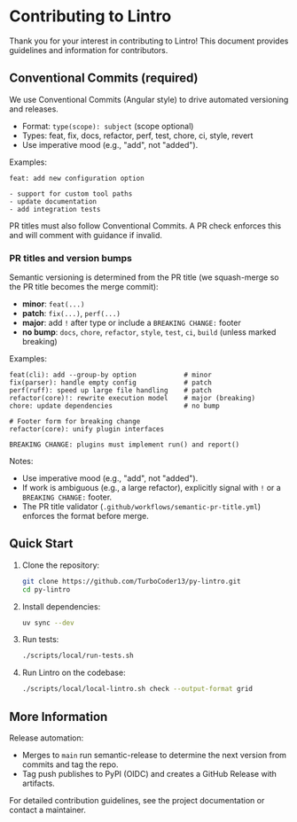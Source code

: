 # Contributing to Lintro

Thank you for your interest in contributing to Lintro! This document provides guidelines and information for contributors.

## Conventional Commits (required)

We use Conventional Commits (Angular style) to drive automated versioning and releases.

- Format: `type(scope): subject` (scope optional)
- Types: feat, fix, docs, refactor, perf, test, chore, ci, style, revert
- Use imperative mood (e.g., "add", not "added").

Examples:

```
feat: add new configuration option

- support for custom tool paths
- update documentation
- add integration tests
```

PR titles must also follow Conventional Commits. A PR check enforces this and
will comment with guidance if invalid.

### PR titles and version bumps

Semantic versioning is determined from the PR title (we squash-merge so the PR title becomes the merge commit):

- **minor**: `feat(...)`
- **patch**: `fix(...)`, `perf(...)`
- **major**: add `!` after type or include a `BREAKING CHANGE:` footer
- **no bump**: `docs`, `chore`, `refactor`, `style`, `test`, `ci`, `build` (unless marked breaking)

Examples:

```text
feat(cli): add --group-by option            # minor
fix(parser): handle empty config            # patch
perf(ruff): speed up large file handling    # patch
refactor(core)!: rewrite execution model    # major (breaking)
chore: update dependencies                  # no bump

# Footer form for breaking change
refactor(core): unify plugin interfaces

BREAKING CHANGE: plugins must implement run() and report()
```

Notes:

- Use imperative mood (e.g., "add", not "added").
- If work is ambiguous (e.g., a large refactor), explicitly signal with `!` or a `BREAKING CHANGE:` footer.
- The PR title validator (`.github/workflows/semantic-pr-title.yml`) enforces the format before merge.

## Quick Start

1. Clone the repository:
   ```bash
   git clone https://github.com/TurboCoder13/py-lintro.git
   cd py-lintro
   ```
2. Install dependencies:
   ```bash
   uv sync --dev
   ```
3. Run tests:
   ```bash
   ./scripts/local/run-tests.sh
   ```
4. Run Lintro on the codebase:
   ```bash
   ./scripts/local/local-lintro.sh check --output-format grid
   ```

## More Information

Release automation:

- Merges to `main` run semantic-release to determine the next version from commits and tag the repo.
- Tag push publishes to PyPI (OIDC) and creates a GitHub Release with artifacts.

For detailed contribution guidelines, see the project documentation or contact a maintainer.
